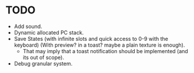 # TODO

- Add sound.
- Dynamic allocated PC stack.
- Save States (with infinite slots and quick access to 0-9 with the keyboard) (With preview? in a toast? maybe a plain texture is enough).
    - That may imply that a toast notification should be implemented (and its out of scope).
- Debug granular system.
